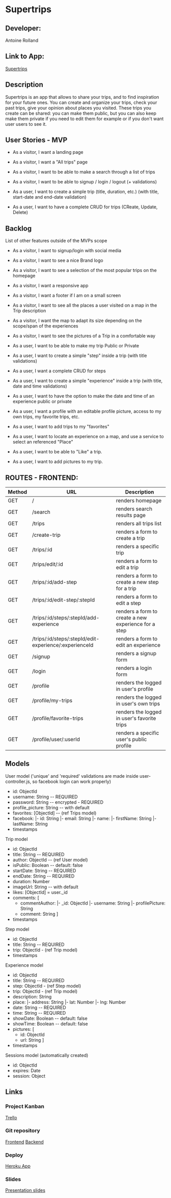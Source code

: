 # Supertrips

## Developer:

Antoine Rolland

## Link to App:

[Supertrips](https://supertrips.herokuapp.com/)

## Description

Supertrips is an app that allows to share your trips, and to find inspiration for your future ones. You can create and organize your trips, check your past trips, give your opinion about places you visited. These trips you create can be shared: you can make them public, but you can also keep make them private if you need to edit them for example or if you don't want user users to see it.

## User Stories - MVP

- As a visitor, I want a landing page
- As a visitor, I want a "All trips" page
- As a visitor, I want to be able to make a search through a list of trips
- As a visitor, I want to be able to signup / login / logout (+ validations)

- As a user, I want to create a simple trip (title, duration, etc.) (with title, start-date and end-date validation)
- As a user, I want to have a complete CRUD for trips (CReate, Update, Delete)

## Backlog

List of other features outside of the MVPs scope

- As a visitor, I want to signup/login with social media
- As a visitor, I want to see a nice Brand logo
- As a visitor, I want to see a selection of the most popular trips on the homepage
- As a visitor, I want a responsive app
- As a visitor, I want a footer if I am on a small screen
- As a visitor, I want to see all the places a user visited on a map in the Trip description
- As a visitor, I want the map to adapt its size depending on the scope/span of the experiences
- As a visitor, I want to see the pictures of a Trip in a comfortable way

- As a user, I want to be able to make my trip Public or Private
- As a user, I want to create a simple "step" inside a trip (with title validations)
- As a user, I want a complete CRUD for steps
- As a user, I want to create a simple "experience" inside a trip (with title, date and time validations)
- As a user, I want to have the option to make the date and time of an experience public or private
- As a user, I want a profile with an editable profile picture, access to my own trips, my favorite trips, etc.
- As a user, I want to add trips to my "favorites"
- As a user, I want to locate an experience on a map, and use a service to select an referenced "Place"
- As a user, I want to be able to "Like" a trip.
- As a user, I want to add pictures to my trip.

## ROUTES - FRONTEND:

| Method | URL                                                    | Description                                          |
| ------ | ------------------------------------------------------ | ---------------------------------------------------- |
| GET    | /                                                      | renders homepage                                     |
| GET    | /search                                                | renders search results page                          |
| GET    | /trips                                                 | renders all trips list                               |
| GET    | /create-trip                                           | renders a form to create a trip                      |
| GET    | /trips/:id                                             | renders a specific trip                              |
| GET    | /trips/edit/:id                                        | renders a form to edit a trip                        |
| GET    | /trips/:id/add-step                                    | renders a form to create a new step for a trip       |
| GET    | /trips/:id/edit-step/:stepId                           | renders a form to edit a step                        |
| GET    | /trips/:id/steps/:stepId/add-experience                | renders a form to create a new experience for a step |
| GET    | /trips/:id/steps/:stepId/edit-experience/:experienceId | renders a form to edit an experience                 |
| GET    | /signup                                                | renders a signup form                                |
| GET    | /login                                                 | renders a login form                                 |
| GET    | /profile                                               | renders the logged in user's profile                 |
| GET    | /profile/my-trips                                      | renders the logged in user's own trips               |
| GET    | /profile/favorite-trips                                | renders the logged in user's favorite trips          |
| GET    | /profile/user/:userId                                  | renders a specific user's public profile             |

## Models

User model
('unique' and 'required' validations are made inside user-controller.js, so facebook login can work properly)

- id: ObjectId
- username: String -- REQUIRED
- password: String -- encrypted - REQUIRED
- profile_picture: String -- with default
- favorites: [ObjectId] -- (ref Trips model)
- facebook:
  |- id: String
  |- email: String
  |- name:
  |- firstName: String
  |- lastName: String
- timestamps

Trip model

- id: ObjectId
- title: String -- REQUIRED
- author: ObjectId -- (ref User model)
- isPublic: Boolean -- default: false
- startDate: String -- REQUIRED
- endDate: String -- REQUIRED
- duration: Number
- imageUrl: String -- with default
- likes: [ObjectId] = user.\_id
- comments: [
  - commentAuthor:
    |- \_id: ObjectId
    |- username: String
    |- profilePicture: String
  - comment: String
    ]
- timestamps

Step model

- id: ObjectId
- title: String -- REQUIRED
- trip: ObjectId - (ref Trip model)
- timestamps

Experience model

- id: ObjectId
- title: String -- REQUIRED
- step: ObjectId - (ref Step model)
- trip: ObjectId - (ref Trip model)
- description: String
- place:
  |- address: String
  |- lat: Number
  |- lng: Number
- date: String -- REQUIRED
- time: String -- REQUIRED
- showDate: Boolean -- default: false
- showTime: Boolean -- default: false
- pictures: [
  - id: ObjectId
  - url: String
    ]
- timestamps

Sessions model (automatically created)

- id: ObjectId
- expires: Date
- session: Object

## Links

### Project Kanban

[Trello](https://trello.com/b/13f2FoyZ/supertrips)

### Git repository

[Frontend](https://github.com/a-rolland/supertrips-frontend)
[Backend](https://github.com/a-rolland/supertrips-backend)

### Deploy

[Heroku App](https://supertrips.herokuapp.com/)

### Slides

[Presentation slides](https://docs.google.com/presentation/d/1YC5Bo_ZHCLL2DVZpUL5g2bi6fhK_iwcE3fFI6c4JplQ/edit?usp=sharing)
